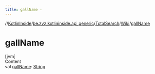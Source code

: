 ```yaml
---
title: gallName -
---
```

//[KotlinInside](../../../index.md)/[be.zvz.kotlininside.api.generic](../../index.md)/[TotalSearch](../index.md)/[Wiki](index.md)/[gallName](gall-name.md)



# gallName  
[jvm]  
Content  
val [gallName](gall-name.md): [String](https://kotlinlang.org/api/latest/jvm/stdlib/kotlin/-string/index.html)  



